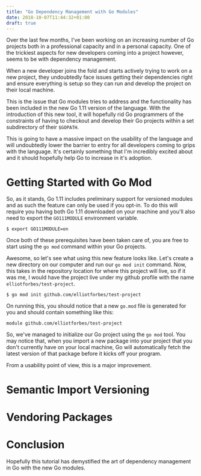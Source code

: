 ```yaml
---
title: "Go Dependency Management with Go Modules"
date: 2018-10-07T11:44:32+01:00
draft: true
---
```


Over the last few months, I've been working on an increasing number of Go
projects both in a professional capacity and in a personal capacity. One of the
trickiest aspects for new developers coming into a project however, seems to be
with dependency management.

When a new developer joins the fold and starts actively trying to work on a new
project, they undoubtedly face issues getting their dependencies right and
ensure everything is setup so they can run and develop the project on their
local machine.

This is the issue that Go modules tries to address and the functionality has
been included in the new Go 1.11 version of the language. With the introduction
of this new tool, it will hopefully rid Go programmers of the constraints of
having to checkout and develop their Go projects within a set subdirectory of
their `$GOPATH`.

This is going to have a massive impact on the usability of the language and will
undoubtedly lower the barrier to entry for all developers coming to grips with
the language. It's certainly something that I'm incredibly excited about and it
should hopefully help Go to increase in it's adoption.

# Getting Started with Go Mod

So, as it stands, Go 1.11 includes preliminary support for versioned modules and
as such the feature can only be used if you opt-in. To do this will require you
having both Go 1.11 downloaded on your machine and you'll also need to export
the `GO111MODULE` environment variable.

```
$ export GO111MODULE=on
```

Once both of these prerequisites have been taken care of, you are free to start
using the `go mod` command within your Go projects.

Awesome, so let's see what using this new feature looks like. Let's create a new
directory on our computer and run our `go mod init` command. Now, this takes in
the repository location for where this project will live, so if it was me, I
would have the project live under my github profile with the name
`elliotforbes/test-project`.

```
$ go mod init github.com/elliotforbes/test-project
```

On running this, you should notice that a new `go.mod` file is generated for you
and should contain something like this:

```
module github.com/elliotforbes/test-project
```

So, we've managed to initialize our Go project using the `go mod` tool. You may
notice that, when you import a new package into your project that you don't
currently have on your local machine, Go will automatically fetch the latest
version of that package before it kicks off your program.

From a usability point of view, this is a major improvement.

# Semantic Import Versioning

# Vendoring Packages

# Conclusion

Hopefully this tutorial has demystified the art of dependency management in Go
with the new Go modules.
